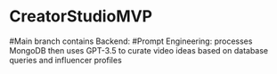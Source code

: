# CreatorStudioMVP
#Main branch contains Backend:
  #Prompt Engineering: processes MongoDB then uses GPT-3.5 to curate video ideas based on database queries and influencer profiles
